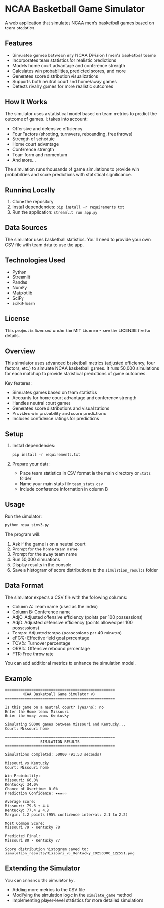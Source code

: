 # NCAA Basketball Game Simulator

A web application that simulates NCAA men's basketball games based on team statistics.

## Features

- Simulates games between any NCAA Division I men's basketball teams
- Incorporates team statistics for realistic predictions
- Models home court advantage and conference strength
- Calculates win probabilities, predicted scores, and more
- Generates score distribution visualizations
- Supports both neutral court and home/away games
- Detects rivalry games for more realistic outcomes

## How It Works

The simulator uses a statistical model based on team metrics to predict the outcome of games. It takes into account:

- Offensive and defensive efficiency
- Four Factors (shooting, turnovers, rebounding, free throws)
- Strength of schedule
- Home court advantage
- Conference strength
- Team form and momentum
- And more...

The simulation runs thousands of game simulations to provide win probabilities and score predictions with statistical significance.

## Running Locally

1. Clone the repository
2. Install dependencies: `pip install -r requirements.txt`
3. Run the application: `streamlit run app.py`

## Data Sources

The simulator uses basketball statistics. You'll need to provide your own CSV file with team data to use the app.

## Technologies Used

- Python
- Streamlit
- Pandas
- NumPy
- Matplotlib
- SciPy
- scikit-learn

## License

This project is licensed under the MIT License - see the LICENSE file for details.

## Overview

This simulator uses advanced basketball metrics (adjusted efficiency, four factors, etc.) to simulate NCAA basketball games. It runs 50,000 simulations for each matchup to provide statistical predictions of game outcomes.

Key features:
- Simulates games based on team statistics
- Accounts for home court advantage and conference strength
- Handles neutral court games
- Generates score distributions and visualizations
- Provides win probability and score predictions
- Includes confidence ratings for predictions

## Setup

1. Install dependencies:
   ```
   pip install -r requirements.txt
   ```

2. Prepare your data:
   - Place team statistics in CSV format in the main directory or `stats` folder
   - Name your main stats file `team_stats.csv`
   - Include conference information in column B

## Usage

Run the simulator:
```
python ncaa_simv3.py
```

The program will:
1. Ask if the game is on a neutral court
2. Prompt for the home team name
3. Prompt for the away team name
4. Run 50,000 simulations
5. Display results in the console
6. Save a histogram of score distributions to the `simulation_results` folder

## Data Format

The simulator expects a CSV file with the following columns:
- Column A: Team name (used as the index)
- Column B: Conference name
- AdjO: Adjusted offensive efficiency (points per 100 possessions)
- AdjD: Adjusted defensive efficiency (points allowed per 100 possessions)
- Tempo: Adjusted tempo (possessions per 40 minutes)
- eFG%: Effective field goal percentage
- TOV%: Turnover percentage
- ORB%: Offensive rebound percentage
- FTR: Free throw rate

You can add additional metrics to enhance the simulation model.

## Example

```
==================================================
        NCAA Basketball Game Simulator v3       
==================================================

Is this game on a neutral court? (yes/no): no
Enter the Home team: Missouri
Enter the Away team: Kentucky

Simulating 50000 games between Missouri and Kentucky...
Court: Missouri home

==================================================
                SIMULATION RESULTS
==================================================

Simulations completed: 50000 (91.53 seconds)

Missouri vs Kentucky
Court: Missouri home

Win Probability:
Missouri: 66.0%
Kentucky: 34.0%
Chance of Overtime: 0.0%
Prediction Confidence: ★★★☆☆

Average Score:
Missouri: 79.6 ± 4.4
Kentucky: 77.4 ± 4.8
Margin: 2.2 points (95% confidence interval: 2.1 to 2.2)

Most Common Score:
Missouri 79 - Kentucky 78

Predicted Final:
Missouri 80 - Kentucky 77

Score distribution histogram saved to: simulation_results/Missouri_vs_Kentucky_20250308_122551.png
```

## Extending the Simulator

You can enhance the simulator by:
- Adding more metrics to the CSV file
- Modifying the simulation logic in the `simulate_game` method
- Implementing player-level statistics for more detailed simulations 